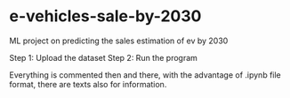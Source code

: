 # e-vehicles-sale-by-2030
ML project on predicting the sales estimation of ev by 2030

Step 1: Upload the dataset
Step 2: Run the program

Everything is commented then and there, with the advantage of .ipynb file format, there are texts also for information. 
